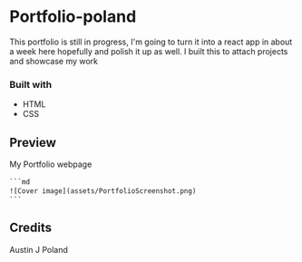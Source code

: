 # Portfolio-poland

This portfolio is still in progress, I'm going to turn it into a react app in about a week here hopefully and polish it up as well.
I built this to attach projects and showcase my work

### Built with

* HTML
* CSS

## Preview
My Portfolio webpage

    ```md
    ![Cover image](assets/PortfolioScreenshot.png)
    ```


## Credits

Austin J Poland
